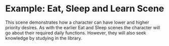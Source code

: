 # Example: Eat, Sleep and Learn Scene

This scene demonstrates how a character can have lower and higher priority desires. As with the earlier Eat and Sleep scenes the character will go about their required daily functions. However, they will also seek knowledge by studying in the library. 

